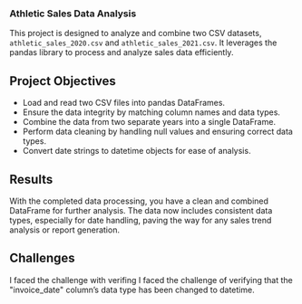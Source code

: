 ### Athletic Sales Data Analysis

This project is designed to analyze and combine two CSV datasets, `athletic_sales_2020.csv` and `athletic_sales_2021.csv`. It leverages the pandas library to process and analyze sales data efficiently.

## Project Objectives

- Load and read two CSV files into pandas DataFrames.
- Ensure the data integrity by matching column names and data types.
- Combine the data from two separate years into a single DataFrame.
- Perform data cleaning by handling null values and ensuring correct data types.
- Convert date strings to datetime objects for ease of analysis.

## Results

With the completed data processing, you have a clean and combined DataFrame for further analysis. The data now includes consistent data types, especially for date handling, paving the way for any sales trend analysis or report generation.

## Challenges 
I faced the challenge with verifing I faced the challenge of verifying that the "invoice_date" column’s data type has been changed to datetime. 
